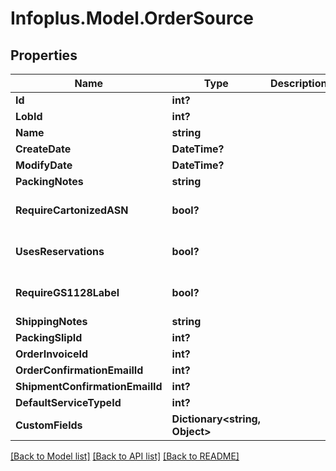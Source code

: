 # Infoplus.Model.OrderSource
## Properties

Name | Type | Description | Notes
------------ | ------------- | ------------- | -------------
**Id** | **int?** |  | [optional] 
**LobId** | **int?** |  | 
**Name** | **string** |  | 
**CreateDate** | **DateTime?** |  | [optional] 
**ModifyDate** | **DateTime?** |  | [optional] 
**PackingNotes** | **string** |  | [optional] 
**RequireCartonizedASN** | **bool?** |  | [optional] [default to false]
**UsesReservations** | **bool?** |  | [optional] [default to false]
**RequireGS1128Label** | **bool?** |  | [optional] [default to false]
**ShippingNotes** | **string** |  | [optional] 
**PackingSlipId** | **int?** |  | [optional] 
**OrderInvoiceId** | **int?** |  | [optional] 
**OrderConfirmationEmailId** | **int?** |  | [optional] 
**ShipmentConfirmationEmailId** | **int?** |  | [optional] 
**DefaultServiceTypeId** | **int?** |  | [optional] 
**CustomFields** | **Dictionary&lt;string, Object&gt;** |  | [optional] 

[[Back to Model list]](../README.md#documentation-for-models) [[Back to API list]](../README.md#documentation-for-api-endpoints) [[Back to README]](../README.md)

